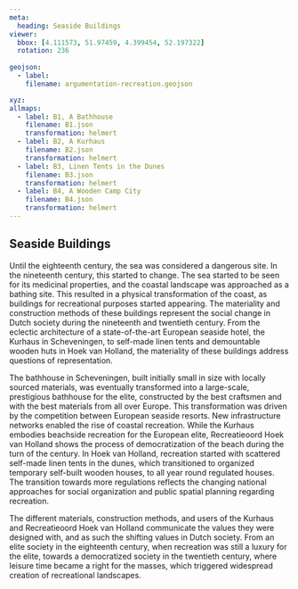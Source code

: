 ```yaml
---
meta:
  heading: Seaside Buildings
viewer:
  bbox: [4.111573, 51.97459, 4.399454, 52.197322]
  rotation: 236
  
geojson:
  - label:
    filename: argumentation-recreation.geojson

xyz:
allmaps:
  - label: B1, A Bathhouse
    filename: B1.json
    transformation: helmert
  - label: B2, A Kurhaus
    filename: B2.json
    transformation: helmert
  - label: B3, Linen Tents in the Dunes
    filename: B3.json
    transformation: helmert
  - label: B4, A Wooden Camp City
    filename: B4.json
    transformation: helmert
---
```


## Seaside Buildings

Until the eighteenth century, the sea was considered a dangerous site. In the nineteenth century, this started to change. The sea started to be seen for its medicinal properties, and the coastal landscape was approached as a bathing site. This resulted in a physical transformation of the coast, as buildings for recreational purposes started appearing. The materiality and construction methods of these buildings represent the social change in Dutch society during the nineteenth and twentieth century. From the eclectic architecture of a state-of-the-art European seaside hotel, the Kurhaus in Scheveningen, to self-made linen tents and demountable wooden huts in Hoek van Holland, the materiality of these buildings address questions of representation.

The bathhouse in Scheveningen, built initially small in size with locally sourced materials, was eventually transformed into a large-scale, prestigious bathhouse for the elite, constructed by the best craftsmen and with the best materials from all over Europe. This transformation was driven by the competition between European seaside resorts. New infrastructure networks enabled the rise of coastal recreation. While the Kurhaus embodies beachside recreation for the European elite, Recreatieoord Hoek van Holland shows the process of democratization of the beach during the turn of the century. In Hoek van Holland, recreation started with scattered self-made linen tents in the dunes, which transitioned to organized temporary self-built wooden houses, to all year round regulated houses. The transition towards more regulations reflects the changing national approaches for social organization and public spatial planning regarding recreation. 

The different materials, construction methods, and users of the Kurhaus and Recreatieoord Hoek van Holland communicate the values they were designed with, and as such  the shifting values in Dutch society. From an elite society in the eighteenth century, when recreation was still a luxury for the elite, towards a democratized society in the twentieth century, where leisure time became a right for the masses, which triggered widespread creation of recreational landscapes.